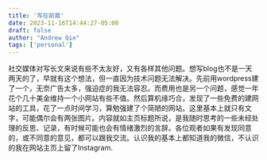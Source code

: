 ```yaml
---
title: '写在前面'
date: 2023-11-16T14:44:27-05:00
draft: false
author: "Andrew Qie"
tags: ['personal']
---
```


社交媒体对写长文来说有些不太友好，又有各样其他问题。想写blog也不是一天两天的了，早就有这个想法，但一直因为技术问题无法解决。先前用wordpress建了一个，无奈广告太多，强迫症的我无法容忍。而费用也是另一个问题，感觉一年花个几十美金维持一个小网站有些不值。然后算机缘巧合，发现了一些免费的建网站的工具，花了一点时间学习，算勉强建了个简陋的网站。这里基本上就只有文字，可能偶尔会有两张图片。内容就如主页标题所说，是我随时思考的一些未经处理的反思、记录，有时候可能也会有情绪激烈的言辞。各位观者如果有发现同意的，或不同意的意见，都可以跟我交流。认识我的基本上都知道我的微信，不认识的我在网站主页上留了Instagram.